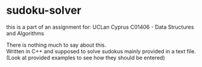 # sudoku-solver

this is a part of an assignment for:
UCLan Cyprus
C01406 - Data Structures and Algorithms
<br>

There is nothing much to say about this.
<br>
Written in C++ and supposed to solve sudokus mainly provided in a text file.
(Look at provided examples to see how they should be entered)
